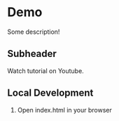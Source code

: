 # Demo
Some description!

## Subheader

Watch tutorial on Youtube. 


## Local Development
1. Open index.html in your browser
